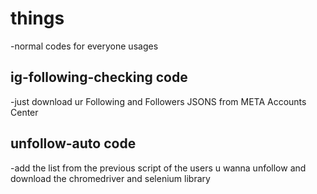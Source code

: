 # things
-normal codes for everyone usages

## ig-following-checking code
  -just download ur Following and Followers JSONS from META Accounts Center
## unfollow-auto code
  -add the list from the previous script of the users u wanna unfollow and download the chromedriver and selenium library
